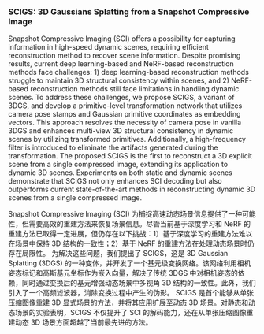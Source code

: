 ### SCIGS: 3D Gaussians Splatting from a Snapshot Compressive Image

Snapshot Compressive Imaging (SCI) offers a possibility for capturing information in high-speed dynamic scenes, requiring efficient reconstruction method to recover scene information. Despite promising results, current deep learning-based and NeRF-based reconstruction methods face challenges: 1) deep learning-based reconstruction methods struggle to maintain 3D structural consistency within scenes, and 2) NeRF-based reconstruction methods still face limitations in handling dynamic scenes. To address these challenges, we propose SCIGS, a variant of 3DGS, and develop a primitive-level transformation network that utilizes camera pose stamps and Gaussian primitive coordinates as embedding vectors. This approach resolves the necessity of camera pose in vanilla 3DGS and enhances multi-view 3D structural consistency in dynamic scenes by utilizing transformed primitives. Additionally, a high-frequency filter is introduced to eliminate the artifacts generated during the transformation. The proposed SCIGS is the first to reconstruct a 3D explicit scene from a single compressed image, extending its application to dynamic 3D scenes. Experiments on both static and dynamic scenes demonstrate that SCIGS not only enhances SCI decoding but also outperforms current state-of-the-art methods in reconstructing dynamic 3D scenes from a single compressed image.

Snapshot Compressive Imaging (SCI) 为捕捉高速动态场景信息提供了一种可能性，但需要高效的重建方法来恢复场景信息。尽管当前基于深度学习和 NeRF 的重建方法已取得一定进展，但仍存在以下挑战：1）基于深度学习的重建方法难以在场景中保持 3D 结构的一致性；2）基于 NeRF 的重建方法在处理动态场景时仍存在局限性。
为解决这些问题，我们提出了 SCIGS，这是 3D Gaussian Splatting (3DGS) 的一种变体，并开发了一个基元级变换网络。该网络利用相机姿态标记和高斯基元坐标作为嵌入向量，解决了传统 3DGS 中对相机姿态的依赖，同时通过变换后的基元增强动态场景中多视角 3D 结构的一致性。此外，我们引入了一个高频滤波器，消除变换过程中产生的伪影。
SCIGS 是首个能够从单张压缩图像重建 3D 显式场景的方法，并将其应用扩展至动态 3D 场景。对静态和动态场景的实验表明，SCIGS 不仅提升了 SCI 的解码能力，还在从单张压缩图像重建动态 3D 场景方面超越了当前最先进的方法。
